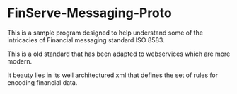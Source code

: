 # FinServe-Messaging-Proto

This is a sample program designed to help understand some of the intricacies of Financial messaging
standard ISO 8583.

This is a old standard that has been adapted to webservices which are more modern.

It beauty lies in its well architectured xml that defines the set of rules for encoding financial data.

